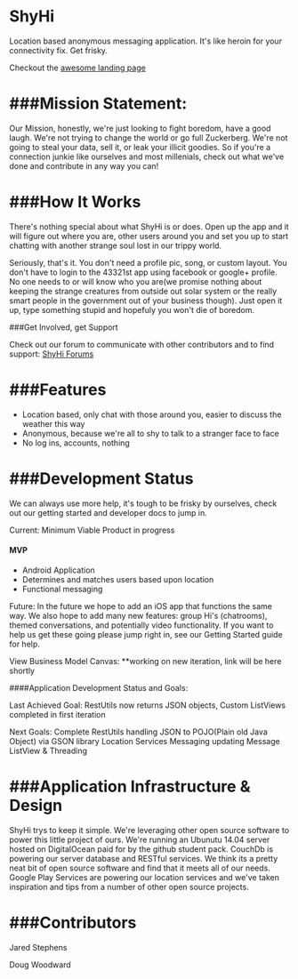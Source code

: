 ShyHi
=====

Location based anonymous messaging application. It's like heroin for your connectivity fix. Get frisky.

Checkout the [awesome landing page](http://chapmancpsc370.github.io/ShyHi/)

###Mission Statement: 
=====
Our Mission, honestly, we're just looking to fight boredom, have a good laugh. We're not trying to change the world or go full Zuckerberg. We're not going to steal your data, sell it, or leak your illicit goodies. So if you're a connection junkie like ourselves and most millenials, check out what we've done and contribute in any way you can!

###How It Works
============ 

There's nothing special about what ShyHi is or does. Open up the app and it will figure out where you are, 
other users around you and set you up to start chatting with another strange soul lost in our trippy world.

Seriously, that's it. You don't need a profile pic, song, or custom layout. You don't have to login to the
43321st app using facebook or google+ profile. No one needs to or will know who you are(we promise nothing
about keeping the strange creatures from outside out solar system or the really smart people in the government 
out of your business though). Just open it up, type something stupid and hopefuly you won't die of boredom.

###Get Involved, get Support

Check out our forum to communicate with other contributors and to find support: <a href="http://shihi.yuku.com">ShyHi Forums</a>


###Features
========
* Location based, only chat with those around you, easier to discuss the weather this way
* Anonymous, because we're all to shy to talk to a stranger face to face
* No log ins, accounts, nothing
  

###Development Status
==================

We can always use more help, it's tough to be frisky by ourselves, check out our getting started and developer docs to jump in.

Current: Minimum Viable Product in progress
#### MVP 
* Android Application
* Determines and matches users based upon location
* Functional messaging



Future: In the future we hope to add an iOS app that functions the same way. We also hope to add 
many new features: group Hi's (chatrooms), themed conversations, and potentially video 
functionality. If you want to help us get these going please jump right in, see our Getting Started guide for help.


View Business Model Canvas: **working on new iteration, link will be here shortly

####Application Development Status and Goals:

Last Achieved Goal: RestUtils now returns JSON objects, Custom ListViews completed in first iteration

Next Goals: Complete RestUtils handling JSON to POJO(Plain old Java Object) via GSON library
            Location Services
            Messaging updating
            Message ListView & Threading


###Application Infrastructure & Design
===================================

ShyHi trys to keep it simple. We're leveraging other open source software to power this little project of ours. We're running an Ubunutu 14.04 server hosted on DigitalOcean paid for by the github student pack. CouchDb is powering our server database and RESTful services. We think its a pretty neat bit of
open source software and find that it meets all of our needs. Google Play Services are powering  our location services and we've taken inspiration and tips from a number of other open source projects.

###Contributors
============
Jared Stephens

Doug Woodward

